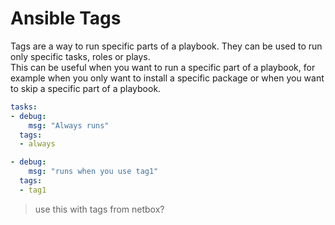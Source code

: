 # Ansible Tags
Tags are a way to run specific parts of a playbook. They can be used to run only specific tasks, roles or plays.  
This can be useful when you want to run a specific part of a playbook, for example when you only want to install a specific package or when you want to skip a specific part of a playbook.

```yaml
tasks:
- debug:
    msg: "Always runs"
  tags:
  - always

- debug:
    msg: "runs when you use tag1"
  tags:
  - tag1
```

> use this with tags from netbox?